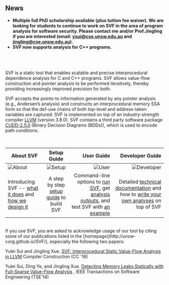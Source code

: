 ## News

* <b>Multiple full PhD scholarship available (plus tuition fee waiver). We are looking for students to continue to work on SVF in the area of program analysis for software security. Please contact me and/or Prof.Jingling if you are interested (email: ysui@cse.unsw.edu.au and jingling@cse.unsw.edu.au).</b>
* <b>SVF now supports analysis for C++ programs.</b>

<br />
<br />
<br />
SVF is a static tool that enables scalable and precise interprocedural dependence analysis for C and C++ programs. SVF allows value-flow construction and pointer analysis to be performed iteratively, thereby providing increasingly improved precision for both. 

SVF accepts the points-to information generated by any pointer analysis (e.g., Andersen’s analysis) and constructs an interprocedural memory SSA form so that the def-use chains of both top-level and address-taken variables are captured. SVF is implemented on top of an industry-strength compiler [LLVM](http://llvm.org) (version 3.8.0). SVF contains a third party software package [CUDD-2.5.0](http://vlsi.colorado.edu/~fabio/CUDD/) (Binary Decision Diagrams (BDDs)), which is used to encode path conditions.

<br />

| About SVF       | Setup  Guide         | User Guide  | Developer Guide  |
| ------------- |:-------------:| -----:|-----:|
| ![About](https://github.com/unsw-corg/SVF/blob/gh-pages/images/help.png?raw=true)| ![Setup](https://github.com/unsw-corg/SVF/blob/gh-pages/images/tools.png?raw=true)  | ![User](https://github.com/unsw-corg/SVF/blob/gh-pages/images/users.png?raw=true)  |  ![Developer](https://github.com/unsw-corg/SVF/blob/gh-pages/images/database.png?raw=true) 
| Introducing SVF -- [what it does](https://github.com/unsw-corg/SVF/wiki/About#what-is-svf) and [how we design it](https://github.com/unsw-corg/SVF/wiki/SVF-Design#svf-design)      | A step by step [setup guide](https://github.com/unsw-corg/SVF/wiki/Setup-Guide#getting-started) to build SVF | Command-line options to [run SVF](https://github.com/unsw-corg/SVF/wiki/User-Guide#quick-start), get [analysis outputs](https://github.com/unsw-corg/SVF/wiki/User-Guide#analysis-outputs), and test SVF with [an example](https://github.com/unsw-corg/SVF/wiki/Analyze-a-Simple-C-Program) | Detailed [technical documentation](https://github.com/unsw-corg/SVF/wiki/Technical-documentation) and how to [write your own analyses](https://github.com/unsw-corg/SVF/wiki/Write-your-own-analysis-in-SVF) on top of SVF |


<br />
If you use SVF, you are asked to acknowledge usage of our tool by citing some of our publications listed in the [homepage](http://unsw-corg.github.io/SVF/), especially the following two papers:

Yulei Sui and Jingling Xue. [SVF: Interprocedural Static Value-Flow Analysis in LLVM](http://www.cse.unsw.edu.au/~ysui/papers/cc16.pdf) Compiler Construction (CC '16) 

Yulei Sui, Ding Ye, and Jingling Xue. [Detecting Memory Leaks Statically with Full-Sparse Value-Flow Analysis](http://www.cse.unsw.edu.au/~ysui/papers/tse14.pdf) , IEEE Transactions on Software Engineering (TSE'14) 

<br />





